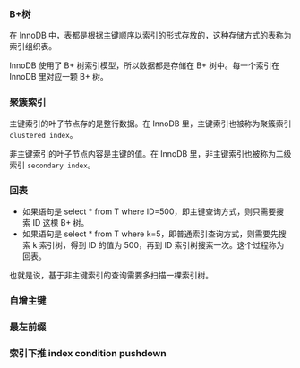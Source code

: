 ### B+树

在 InnoDB 中，表都是根据主键顺序以索引的形式存放的，这种存储方式的表称为索引组织表。

InnoDB 使用了 B+ 树索引模型，所以数据都是存储在 B+ 树中。每一个索引在 InnoDB 里对应一颗 B+ 树。

### 聚簇索引

主键索引的叶子节点存的是整行数据。在 InnoDB 里，主键索引也被称为聚簇索引 `clustered index`。

非主键索引的叶子节点内容是主键的值。在 InnoDB 里，非主键索引也被称为二级索引 `secondary index`。

### 回表

- 如果语句是 select * from T where ID=500，即主键查询方式，则只需要搜索 ID 这棵 B+ 树。
- 如果语句是 select * from T where k=5，即普通索引查询方式，则需要先搜索 k 索引树，得到 ID 的值为 500，再到 ID 索引树搜索一次。这个过程称为回表。

也就是说，基于非主键索引的查询需要多扫描一棵索引树。

### 自增主键

### 最左前缀

### 索引下推 index condition pushdown